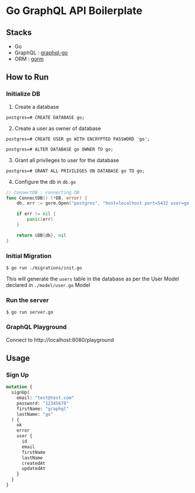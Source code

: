 # Go GraphQL API Boilerplate

## Stacks

- Go
- GraphQL : [graphql-go](https://github.com/graph-gophers/graphql-go)
- ORM : [gorm](https://github.com/jinzhu/gorm)

## How to Run

### Initialize DB

1. Create a database

```shell
postgres=# CREATE DATABASE go;
```

2. Create a user as owner of database

```shell
postgres=# CREATE USER go WITH ENCRYPTED PASSWORD 'go';

postgres=# ALTER DATABASE go OWNER TO go;
```

3. Grant all privileges to user for the database

```shell
postgres=# GRANT ALL PRIVILEGES ON DATABASE go TO go;
```

4. Configure the db in `db.go`

```go
// ConnectDB : connecting DB
func ConnectDB() (*DB, error) {
	db, err := gorm.Open("postgres", "host=localhost port=5432 user=go dbname=go password=go sslmode=disable")

	if err != nil {
		panic(err)
	}

	return &DB{db}, nil
}
```

### Initial Migration

```shell
$ go run ./migrations/init.go
```

This will generate the `users` table in the database as per the User Model declared in `./model/user.go` Model

### Run the server

```shell
$ go run server.go
```

### GraphQL Playground

Connect to http://localhost:8080/playground

## Usage

### Sign Up

```graphql
mutation {
  signUp(
    email: "test@test.com"
    password: "12345678"
    firstName: "graphql"
    lastName: "go"
  ) {
    ok
    error
    user {
      id
      email
      firstName
      lastName
      createdAt
      updatedAt
    }
  }
}
```
